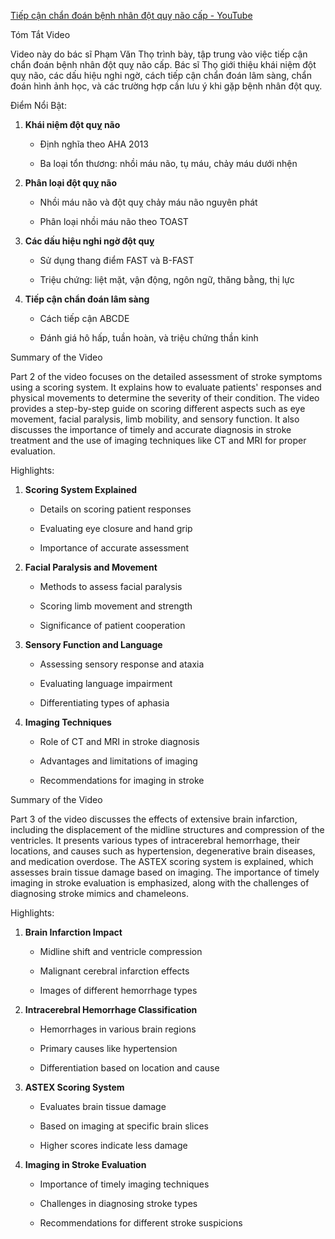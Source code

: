 [Tiếp cận chẩn đoán bệnh nhân đột quỵ não cấp - YouTube](https://www.youtube.com/watch?v=MA5NVwFCYGA)  
  
Tóm Tắt Video  
  
Video này do bác sĩ Phạm Văn Thọ trình bày, tập trung vào việc tiếp cận chẩn đoán bệnh nhân đột quỵ não cấp. Bác sĩ Thọ giới thiệu khái niệm đột quỵ não, các dấu hiệu nghi ngờ, cách tiếp cận chẩn đoán lâm sàng, chẩn đoán hình ảnh học, và các trường hợp cần lưu ý khi gặp bệnh nhân đột quỵ.  
  
Điểm Nổi Bật:  
1. **Khái niệm đột quỵ não**  
    * Định nghĩa theo AHA 2013  
    * Ba loại tổn thương: nhồi máu não, tụ máu, chảy máu dưới nhện  
2. **Phân loại đột quỵ não**  
    * Nhồi máu não và đột quỵ chảy máu não nguyên phát  
    * Phân loại nhồi máu não theo TOAST  
3. **Các dấu hiệu nghi ngờ đột quỵ**  
    * Sử dụng thang điểm FAST và B-FAST  
    * Triệu chứng: liệt mặt, vận động, ngôn ngữ, thăng bằng, thị lực  
4. **Tiếp cận chẩn đoán lâm sàng**  
    * Cách tiếp cận ABCDE  
    * Đánh giá hô hấp, tuần hoàn, và triệu chứng thần kinh  
  
Summary of the Video  
  
Part 2 of the video focuses on the detailed assessment of stroke symptoms using a scoring system. It explains how to evaluate patients' responses and physical movements to determine the severity of their condition. The video provides a step-by-step guide on scoring different aspects such as eye movement, facial paralysis, limb mobility, and sensory function. It also discusses the importance of timely and accurate diagnosis in stroke treatment and the use of imaging techniques like CT and MRI for proper evaluation.  
  
Highlights:  
1. **Scoring System Explained**  
    * Details on scoring patient responses  
    * Evaluating eye closure and hand grip  
    * Importance of accurate assessment  
2. **Facial Paralysis and Movement**  
    * Methods to assess facial paralysis  
    * Scoring limb movement and strength  
    * Significance of patient cooperation  
3. **Sensory Function and Language**  
    * Assessing sensory response and ataxia  
    * Evaluating language impairment  
    * Differentiating types of aphasia  
4. **Imaging Techniques**  
    * Role of CT and MRI in stroke diagnosis  
    * Advantages and limitations of imaging  
    * Recommendations for imaging in stroke  
  
Summary of the Video  
  
Part 3 of the video discusses the effects of extensive brain infarction, including the displacement of the midline structures and compression of the ventricles. It presents various types of intracerebral hemorrhage, their locations, and causes such as hypertension, degenerative brain diseases, and medication overdose. The ASTEX scoring system is explained, which assesses brain tissue damage based on imaging. The importance of timely imaging in stroke evaluation is emphasized, along with the challenges of diagnosing stroke mimics and chameleons.  
  
Highlights:  
1. **Brain Infarction Impact**  
    * Midline shift and ventricle compression  
    * Malignant cerebral infarction effects  
    * Images of different hemorrhage types  
2. **Intracerebral Hemorrhage Classification**  
    * Hemorrhages in various brain regions  
    * Primary causes like hypertension  
    * Differentiation based on location and cause  
3. **ASTEX Scoring System**  
    * Evaluates brain tissue damage  
    * Based on imaging at specific brain slices  
    * Higher scores indicate less damage  
4. **Imaging in Stroke Evaluation**  
    * Importance of timely imaging techniques  
    * Challenges in diagnosing stroke types  
    * Recommendations for different stroke suspicions  
